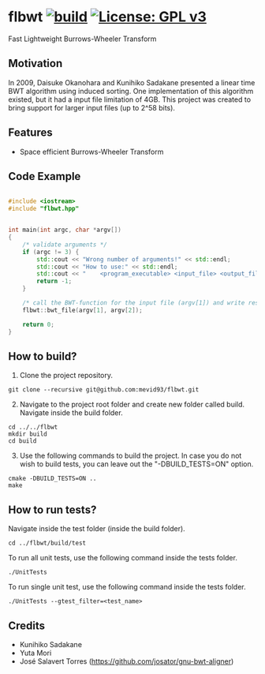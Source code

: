 # flbwt [![build](https://github.com/mevid93/flbwt/actions/workflows/build.yml/badge.svg?branch=main)](https://github.com/mevid93/flbwt/actions/workflows/build.yml) [![License: GPL v3](https://img.shields.io/badge/License-GPLv3-blue.svg)](https://www.gnu.org/licenses/gpl-3.0)
Fast Lightweight Burrows-Wheeler Transform

## Motivation
In 2009, Daisuke Okanohara and Kunihiko Sadakane presented a linear time BWT algorithm using induced sorting. One implementation of this algorithm existed, but it had a input file limitation of 4GB. This project was created to bring support for larger input files (up to 2^58 bits).

## Features
* Space efficient Burrows-Wheeler Transform

## Code Example
```cpp

#include <iostream>
#include "flbwt.hpp"


int main(int argc, char *argv[]) 
{
    /* validate arguments */
    if (argc != 3) {
        std::cout << "Wrong number of arguments!" << std::endl;
        std::cout << "How to use:" << std::endl;
        std::cout << "    <program_executable> <input_file> <output_file>" << std::endl;
        return -1;
    }

    /* call the BWT-function for the input file (argv[1]) and write result to output file (argv[2]) */
    flbwt::bwt_file(argv[1], argv[2]);

    return 0;
}

```

## How to build?
1. Clone the project repository. 
```console
git clone --recursive git@github.com:mevid93/flbwt.git
```
2. Navigate to the project root folder and create new folder called build. Navigate inside the build folder.
```console
cd ../../flbwt
mkdir build
cd build
```
3. Use the following commands to build the project. In case you do not wish to build tests, you can leave out the "-DBUILD_TESTS=ON" option.
```console
cmake -DBUILD_TESTS=ON ..
make
```


## How to run tests?
Navigate inside the test folder (inside the build folder).
```console
cd ../flbwt/build/test
```
To run all unit tests, use the following command inside the tests folder.
```console
./UnitTests
```
To run single unit test, use the following command inside the tests folder.
```console
./UnitTests --gtest_filter=<test_name>
```

## Credits
* Kunihiko Sadakane
* Yuta Mori
* José Salavert Torres (https://github.com/josator/gnu-bwt-aligner)
